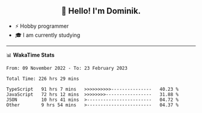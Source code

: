 <h2 align="center">👋 Hello! I'm Dominik.</h2>

- ⚡ Hobby programmer
- 🎓 I am currently studying

---
📊 **WakaTime Stats**
<!--START_SECTION:waka-->

```text
From: 09 November 2022 - To: 23 February 2023

Total Time: 226 hrs 29 mins

TypeScript   91 hrs 7 mins   >>>>>>>>>>---------------   40.23 %
JavaScript   72 hrs 12 mins  >>>>>>>>-----------------   31.88 %
JSON         10 hrs 41 mins  >------------------------   04.72 %
Other        9 hrs 54 mins   >------------------------   04.37 %
```

<!--END_SECTION:waka-->
